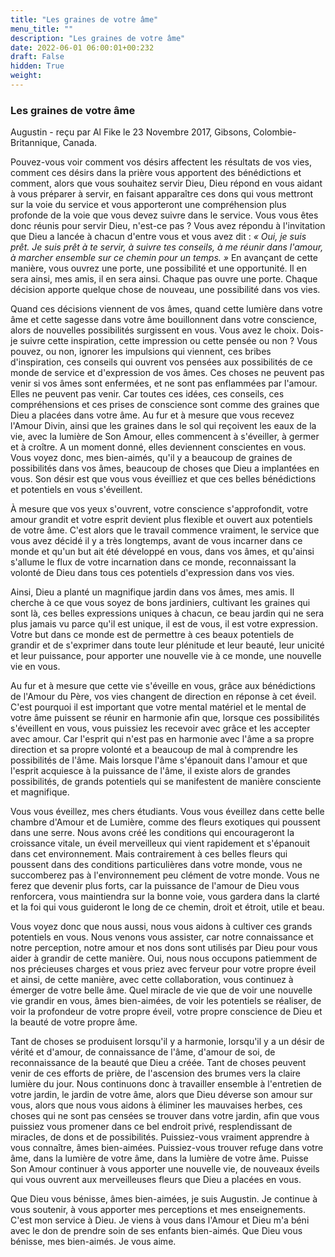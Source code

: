 ```yaml
---
title: "Les graines de votre âme"
menu_title: ""
description: "Les graines de votre âme"
date: 2022-06-01 06:00:01+00:232
draft: False
hidden: True
weight:
---
```

### Les graines de votre âme

Augustin - reçu par Al Fike le 23 Novembre 2017, Gibsons, Colombie-Britannique, Canada.

Pouvez-vous voir comment vos désirs affectent les résultats de vos vies, comment ces désirs dans la prière vous apportent des bénédictions et comment, alors que vous souhaitez servir Dieu, Dieu répond en vous aidant à vous préparer à servir, en faisant apparaître ces dons qui vous mettront sur la voie du service et vous apporteront une compréhension plus profonde de la voie que vous devez suivre dans le service. Vous vous êtes donc réunis pour servir Dieu, n'est-ce pas ? Vous avez répondu à l'invitation que Dieu a lancée à chacun d'entre vous et vous avez dit : *« Oui, je suis prêt. Je suis prêt à te servir, à suivre tes conseils, à me réunir dans l'amour, à marcher ensemble sur ce chemin pour un temps. »* En avançant de cette manière, vous ouvrez une porte, une possibilité et une opportunité. Il en sera ainsi, mes amis, il en sera ainsi. Chaque pas ouvre une porte. Chaque décision apporte quelque chose de nouveau, une possibilité dans vos vies.

Quand ces décisions viennent de vos âmes, quand cette lumière dans votre âme et cette sagesse dans votre âme bouillonnent dans votre conscience, alors de nouvelles possibilités surgissent en vous. Vous avez le choix. Dois-je suivre cette inspiration, cette impression ou cette pensée ou non ? Vous pouvez, ou non, ignorer les impulsions qui viennent, ces bribes d'inspiration, ces conseils qui ouvrent vos pensées aux possibilités de ce monde de service et d'expression de vos âmes. Ces choses ne peuvent pas venir si vos âmes sont enfermées, et ne sont pas enflammées par l'amour. Elles ne peuvent pas venir. Car toutes ces idées, ces conseils, ces compréhensions et ces prises de conscience sont comme des graines que Dieu a placées dans votre âme. Au fur et à mesure que vous recevez l'Amour Divin, ainsi que les graines dans le sol qui reçoivent les eaux de la vie, avec la lumière de Son Amour, elles commencent à s'éveiller, à germer et à croître. A un moment donné, elles deviennent conscientes en vous. Vous voyez donc, mes bien-aimés, qu'il y a beaucoup de graines de possibilités dans vos âmes, beaucoup de choses que Dieu a implantées en vous. Son désir est que vous vous éveilliez et que ces belles bénédictions et potentiels en vous s'éveillent.

À mesure que vos yeux s'ouvrent, votre conscience s'approfondit, votre amour grandit et votre esprit devient plus flexible et ouvert aux potentiels de votre âme. C'est alors que le travail commence vraiment, le service que vous avez décidé il y a très longtemps, avant de vous incarner dans ce monde et qu'un but ait été développé en vous, dans vos âmes, et qu'ainsi s'allume le flux de votre incarnation dans ce monde, reconnaissant la volonté de Dieu dans tous ces potentiels d'expression dans vos vies.

Ainsi, Dieu a planté un magnifique jardin dans vos âmes, mes amis. Il cherche à ce que vous soyez de bons jardiniers, cultivant les graines qui sont là, ces belles expressions uniques à chacun, ce beau jardin qui ne sera plus jamais vu parce qu'il est unique, il est de vous, il est votre expression. Votre but dans ce monde est de permettre à ces beaux potentiels de grandir et de s'exprimer dans toute leur plénitude et leur beauté, leur unicité et leur puissance, pour apporter une nouvelle vie à ce monde, une nouvelle vie en vous.

Au fur et à mesure que cette vie s'éveille en vous, grâce aux bénédictions de l'Amour du Père, vos vies changent de direction en réponse à cet éveil. C'est pourquoi il est important que votre mental matériel et le mental de votre âme puissent se réunir en harmonie afin que, lorsque ces possibilités s'éveillent en vous, vous puissiez les recevoir avec grâce et les accepter avec amour. Car l'esprit qui n'est pas en harmonie avec l'âme a sa propre direction et sa propre volonté et a beaucoup de mal à comprendre les possibilités de l'âme. Mais lorsque l'âme s'épanouit dans l'amour et que l'esprit acquiesce à la puissance de l'âme, il existe alors de grandes possibilités, de grands potentiels qui se manifestent de manière consciente et magnifique.

Vous vous éveillez, mes chers étudiants. Vous vous éveillez dans cette belle chambre d'Amour et de Lumière, comme des fleurs exotiques qui poussent dans une serre. Nous avons créé les conditions qui encourageront la croissance vitale, un éveil merveilleux qui vient rapidement et s'épanouit dans cet environnement. Mais contrairement à ces belles fleurs qui poussent dans des conditions particulières dans votre monde, vous ne succomberez pas à l'environnement peu clément de votre monde. Vous ne ferez que devenir plus forts, car la puissance de l'amour de Dieu vous renforcera, vous maintiendra sur la bonne voie, vous gardera dans la clarté et la foi qui vous guideront le long de ce chemin, droit et étroit, utile et beau.

Vous voyez donc que nous aussi, nous vous aidons à cultiver ces grands potentiels en vous. Nous venons vous assister, car notre connaissance et notre perception, notre amour et nos dons sont utilisés par Dieu pour vous aider à grandir de cette manière. Oui, nous nous occupons patiemment de nos précieuses charges et vous priez avec ferveur pour votre propre éveil et ainsi, de cette manière, avec cette collaboration, vous continuez à émerger de votre belle âme. Quel miracle de vie que de voir une nouvelle vie grandir en vous, âmes bien-aimées, de voir les potentiels se réaliser, de voir la profondeur de votre propre éveil, votre propre conscience de Dieu et la beauté de votre propre âme. 

Tant de choses se produisent lorsqu'il y a harmonie, lorsqu'il y a un désir de vérité et d'amour, de connaissance de l'âme, d'amour de soi, de reconnaissance de la beauté que Dieu a créée. Tant de choses peuvent venir de ces efforts de prière, de l'ascension des brumes vers la claire lumière du jour. Nous continuons donc à travailler ensemble à l'entretien de votre jardin, le jardin de votre âme, alors que Dieu déverse son amour sur vous, alors que nous vous aidons à éliminer les mauvaises herbes, ces choses qui ne sont pas censées se trouver dans votre jardin, afin que vous puissiez vous promener dans ce bel endroit privé, resplendissant de miracles, de dons et de possibilités. Puissiez-vous vraiment apprendre à vous connaître, âmes bien-aimées. Puissiez-vous trouver refuge dans votre âme, dans la lumière de votre âme, dans la lumière de votre âme. Puisse Son Amour continuer à vous apporter une nouvelle vie, de nouveaux éveils qui vous ouvrent aux merveilleuses fleurs que Dieu a placées en vous.

Que Dieu vous bénisse, âmes bien-aimées, je suis Augustin. Je continue à vous soutenir, à vous apporter mes perceptions et mes enseignements. C'est mon service à Dieu. Je viens à vous dans l'Amour et Dieu m'a béni avec le don de prendre soin de ses enfants bien-aimés. Que Dieu vous bénisse, mes bien-aimés. Je vous aime.
